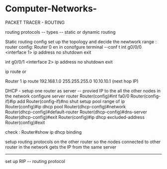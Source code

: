 # Computer-Networks-
PACKET TRACER - ROUTING

routing protocols  -- types -- static or dynamic routing

 Static routing config
 set up the topology and decide the newtwork range :
router config:
Router 0
en
in conofgure terminal --conf t
 int g0/0/0 <interface 1>
ip address <ip address > <subnetmask>
no shutdown
exit

int g0/0/1 <interface 2>
ip address <ip address> <subnetmask>
no shutdown
exit

ip route <network> <network mask> <next hop IP>  or 


Router 1
ip route 192.168.1.0 255.255.255.0 10.10.10.1 (next hop IP)

DHCP - 
setup one router as server --  provied IP to the all the other nodes in the network
configure server router
Router(config)#int fa0/0 <interface>
Router(config-if)#ip add <ip> <subnetmask>
Router(config-if)#no shut
setup pool range of ip 
Router(config)#ip dhcp pool <name> 
Router(dhcp-config)#network <network> <network mask>    
Router(dhcp-config)#default-router <default router ip>
Router(dhcp-config)#dns-server <ip>
Router(dhcp-config)#exit
Router(config)#ip dhcp excluded-address <server ip> <gateway ip>
Router(config)#exit

check :
Router#show ip dhcp binding 

setup routing protocols on the other router so the nodes connected to other router in the network gets the IP from the same server 


---------------------------------------------


set up RIP -- routing protocol





